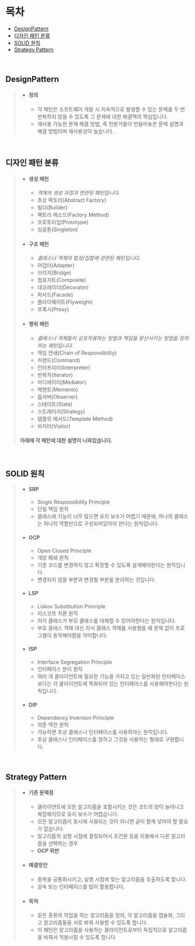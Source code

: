 # 목차
- [DesignPattern](#designpattern)
- [디자인 패턴 분류](#디자인-패턴-분류)
- [SOLID 원칙](#solid-원칙)
- [Strategy Pattern](#strategy-pattern)

<br>

## DesignPattern
> - #### 정의
>   - 각 패턴은 소프트웨어 개발 시 지속적으로 발생할 수 있는 문제를 두 번 반복하지 않을 수 있도록 그 문제에 대한 해결책의 핵심입니다.
>   - 재사용 가능한 문제 해결 방법, 즉 전문가들이 만들어놓은 문제 설명과 해결 방법이며 재사용성이 높습니다.

<br>

## 디자인 패턴 분류
> - #### 생성 패턴
>   - *객체의 생성 과정과 연관된 패턴입니다.*   
>   - 추상 팩토리(Abstract Factory)
>   - 빌더(Builder)
>   - 팩토리 메소드(Factory Method)
>   - 프로토타입(Prototype)
>   - 싱글톤(Singleton)
> - #### 구조 패턴
>   - *클래스나 객체의 합성/집합에 관련된 패턴입니다.*
>   - 어댑터(Adapter)
>   - 브리지(Bridge)
>   - 컴포지트(Composite)
>   - 데코레이터(Decorator)
>   - 퍼사드(Facade)
>   - 플라이웨이트(Flyweight)
>   - 프록시(Proxy)
> - #### 행위 패턴
>   - *클래스나 객체들이 상호작용하는 방법과 책임을 분산시키는 방법을 정의하는 패턴입니다.*
>   - 책임 연쇄(Chain of Responsibility)
>   - 커맨드(Command)
>   - 인터프리터(Interpreter)
>   - 반복자(Iterator)
>   - 미디에이터(Mediator)
>   - 메멘토(Memento)
>   - 옵저버(Observer)
>   - 스테이트(State)
>   - 스트래티지(Strategy)
>   - 템플릿 메서드(Template Method)
>   - 비지터(Visitor)
> #### 아래에 각 패턴에 대한 설명이 나와있습니다.

<br>

## SOLID 원칙
> - #### SRP
>   - Single Responsibility Principle
>   - 단일 책임 원칙
>   - 클래스에 기능이 너무 많으면 유지 보수가 어렵기 때문에, 하나의 클래스는 하나의 역할만으로 구성되어있어야 한다는 원칙입니다.
> - #### OCP
>   - Open Closed Principle
>   - 개방 폐쇄 원칙
>   - 기존 코드를 변경하지 않고 확장할 수 있도록 설계해야한다는 원칙입니다.
>   - 변경되지 않을 부분과 변경될 부분을 분리하는 것입니다.
> - #### LSP
>   - Liskov Substitution Principle
>   - 리스코프 치환 원칙
>   - 자식 클래스가 부모 클래스를 대체할 수 있어야한다는 원칙입니다.
>   - 부모 클래스 객체 대신 자식 클래스 객체를 사용했을 때 문제 없이 프로그램이 동작해야함을 의미합니다.
> - #### ISP
>   - Interface Segregation Principle
>   - 인터페이스 분리 원칙
>   - 여러 개 클라이언트에 필요한 기능을 가지고 있는 일반화된 인터페이스보다는 각 클라이언트에 특화되어 있는 인터페이스를 사용해야한다는 원칙입니다.
> - #### DIP
>   - Dependency Inversion Principle
>   - 의존 역전 원칙
>   - 가능하면 추상 클래스나 인터페이스를 사용하자는 원칙입니다.
>   - 추상 클래스나 인터페이스를 정하고 그것을 사용하는 형태로 구현합니다.

<br>

## Strategy Pattern
> - #### 기존 문제점
>   - 클라이언트에 모든 알고리즘을 포함시키는 것은 코드의 양이 늘어나고 복잡해지므로 유지 보수가 어렵습니다.
>   - 모든 알고리즘이 동시에 사용되는 것이 아니면 굳이 함께 넣어야 할 필요가 없습니다.
>   - 알고리즘의 실행 시점에 결정되어서 조건문 등을 이용해서 다른 알고리즘을 선택하는 경우
>   - **OCP 위반**    
> - #### 해결방안
>   - 중복을 공통화시키고, 실행 시점에 맞는 알고리즘을 호출하도록 합니다.
>   - 상속 또는 인터페이스를 많이 활용합니다.
> - #### 목적
>   - 같은 종류의 작업을 하는 알고리즘을 정의, 각 알고리즘을 캡슐화, 그리고 알고리즘들을 서로 바꿔 사용할 수 있도록 합니다.
>   - 이 패턴은 알고리즘을 사용하는 클라이언트로부터 독립적으로 알고리즘을 바꿔서 적용시킬 수 있도록 합니다.
> 